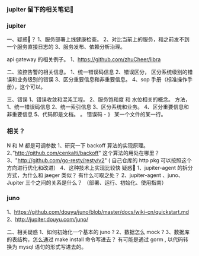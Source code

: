 ### jupiter 留下的相关笔记📒

### jupiter 
一、疑惑🤔？
1、服务部署上线健康检查。 
2、对比当前上的服务，和之前发不到一个服务直接日志的
3、服务发布、依赖分析治理。 

api gateway 的相关例子。 
1、https://github.com/zhuCheer/libra

二、监控告警的相关信息。 
1、统一错误码信息
2、错误区分， 区分系统级别的错误和业务级别的错误 
3、区分重要信息和非重要信息。 
4、sop 手册（标准操作手册），这个可以。

三、错误
1、错误收敛和混沌工程。 
2、服务饱和度 和 水位相关的概念。 
方法， 
1、统一错误码信息
2、统一索引信息
3、区分系统和业务。
4、区分重要信息和非重要信息
5、代码即是文档。 
。 错误码 - 》 某一个文件的某一行。 


### 相关？
N 和 M 都是可调参数
1、研究一下 backoff 算法的实现原理。 
2、”http://github.com/cenkalti/backoff"  这个算法的用处在哪里？
3、"http://github.com/go-resty/resty/v2"
( 自己仓库的 http pkg 可以按照这个方向进行优化和改进） 
4、这种技术上实现比较快
疑惑🤔
1、jupiter-agent  的拆分方式，为什么和 jaeger 类似？ 有什么可取之处？
2、jupiter-agent 、juno、Jupiter 三个之间的关系是什么？ （部署、运行、初始化、使用指南） 

### juno 
1、https://github.com/douyu/juno/blob/master/docs/wiki-cn/quickstart.md
2、http://jupiter.douyu.com/juno/ 

二、相关疑惑
1、如何初始化一个基本的 juno ?
2、数据怎么 mock ?
3、数据库的表结构，怎么通过 make install 命令写进去？
有可能是通过 gorm , 以代码转换为 mysql 语句的形式写进去的。 
